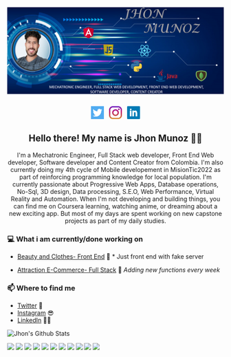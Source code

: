 ## [![Jhon Munoz's header](https://github.com/icgodmem/icgodmem/blob/main/readme_header.png)](https://www.linkedin.com/in/jhon-mu%C3%B1oz-9760863a/)

<p align='center'>
<a href="https://twitter.com/icgodmem"><img height="30" src="https://github.com/icgodmem/icgodmem/blob/main/icon/twitter.png?raw=true"></a>&nbsp;&nbsp;
<a href="https://instagram.com/icgodmem"><img height="30" src="https://github.com/icgodmem/icgodmem/blob/main/icon/instagram.jpg?raw=true"></a>&nbsp;&nbsp;
<a href="https://www.linkedin.com/in/jhon-mu%C3%B1oz-9760863a/"><img height="30" src="https://github.com/icgodmem/icgodmem/blob/main/icon/linkedin.png?raw=true"></a>
</p>


<h2 align="center">Hello there! My name is Jhon Munoz 👋🤓</h2>
<p align="center">I'm a Mechatronic Engineer, Full Stack web developer, Front End Web developer, Software developer and Content Creator from Colombia.
I'm also currently doing my 4th cycle of Mobile developement in MisionTic2022 as part of reinforcing programming knowledge for local population.
I'm currently passionate about Progressive Web Apps, Database operations, No-Sql, 3D design, Data processing, S.E.O, Web Performance, Virtual Reality and Automation.
When I'm not developing and building things, you can find me on Coursera learning, watching anime, or dreaming about a new exciting app. But most of my days are spent working on new capstone projects as part of my daily studies.</p>

### 💻 What i am currently/done working on
- [Beauty and Clothes- Front End](https://capstone-project-angular.herokuapp.com/)  🚀 * Just front end with fake server

- [Attraction E-Commerce- Full Stack](https://attraction-app1.herokuapp.com/)  🚀 *Adding new functions every week*

### 📫 Where to find me
- [Twitter](https://twitter.com/icgodmem) 🐤
- [Instagram](https://instagram.com/icgodmem) 😎
- [LinkedIn](https://www.linkedin.com/in/jhon-mu%C3%B1oz-9760863a/) 👨💼


![Jhon's Github Stats](https://github-readme-stats.vercel.app/api?username=icgodmem&show_icons=true&theme=dark)

![](https://img.shields.io/badge/OS-Win-informational?style=flat&logo=Windows&logoColor=white&color=2bbc8a)
![](https://img.shields.io/badge/Editor-VisualStudio-informational?style=flat&logo=visual-studio-code&logoColor=white&color=2bbc8a)
![](https://img.shields.io/badge/Code-Python-informational?style=flat&logo=Python&logoColor=white&color=2bbc8a)
![](https://img.shields.io/badge/Code-Javascript-informational?style=flat&logo=JavaScript&logoColor=white&color=2bbc8a)
![](https://img.shields.io/badge/Code-Java-informational?style=flat&logo=Java&logoColor=white&color=2bbc8a)
![](https://img.shields.io/badge/Code-Vue-informational?style=flat&logo=Vue.js&logoColor=white&color=2bbc8a)
![](https://img.shields.io/badge/Code-React-informational?style=flat&logo=React&logoColor=white&color=2bbc8a)
![](https://img.shields.io/badge/Code-Angular-informational?style=flat&logo=Angular&logoColor=white&color=2bbc8a)
![](https://img.shields.io/badge/Tools-MySQL-informational?style=flat&logo=MySQL&logoColor=white&color=2bbc8a)
![](https://img.shields.io/badge/Tools-PostgreSQL-informational?style=flat&logo=PostgreSQL&logoColor=white&color=2bbc8a)
![](https://img.shields.io/badge/Tools-MongoDB-informational?style=flat&logo=MongoDB&logoColor=white&color=2bbc8a)

<!--
**icgodmem/icgodmem** is a ✨ _special_ ✨ repository because its `README.md` (this file) appears on your GitHub profile.

Here are some ideas to get you started:

- 🔭 I’m currently working on ...
- 🌱 I’m currently learning ...
- 👯 I’m looking to collaborate on ...
- 🤔 I’m looking for help with ...
- 💬 Ask me about ...
- 📫 How to reach me: ...
- 😄 Pronouns: ...
- ⚡ Fun fact: ...
-->
